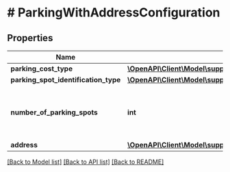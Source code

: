 # # ParkingWithAddressConfiguration

## Properties

Name | Type | Description | Notes
------------ | ------------- | ------------- | -------------
**parking_cost_type** | [**\OpenAPI\Client\Model\supplySources\ParkingCostType**](ParkingCostType.md) |  | [optional]
**parking_spot_identification_type** | [**\OpenAPI\Client\Model\supplySources\ParkingSpotIdentificationType**](ParkingSpotIdentificationType.md) |  | [optional]
**number_of_parking_spots** | **int** | An unsigned integer that can be only positive or zero. | [optional]
**address** | [**\OpenAPI\Client\Model\supplySources\Address**](Address.md) |  | [optional]

[[Back to Model list]](../../README.md#models) [[Back to API list]](../../README.md#endpoints) [[Back to README]](../../README.md)
